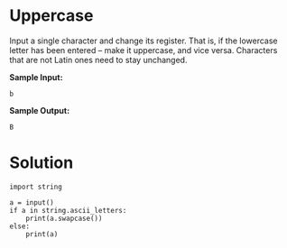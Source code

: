 # Uppercase

Input a single character and change its register. That is, if the lowercase letter has been entered – make it uppercase,
and vice versa. Characters that are not Latin ones need to stay unchanged.

**Sample Input:**

```
b
```

**Sample Output:**

```
B
```

# Solution

```
import string

a = input()
if a in string.ascii_letters:
    print(a.swapcase())
else:
    print(a)
```